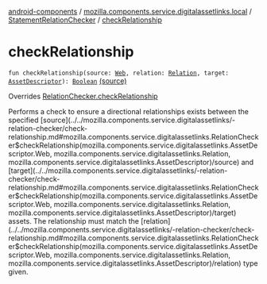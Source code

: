 [android-components](../../index.md) / [mozilla.components.service.digitalassetlinks.local](../index.md) / [StatementRelationChecker](index.md) / [checkRelationship](./check-relationship.md)

# checkRelationship

`fun checkRelationship(source: `[`Web`](../../mozilla.components.service.digitalassetlinks/-asset-descriptor/-web/index.md)`, relation: `[`Relation`](../../mozilla.components.service.digitalassetlinks/-relation/index.md)`, target: `[`AssetDescriptor`](../../mozilla.components.service.digitalassetlinks/-asset-descriptor/index.md)`): `[`Boolean`](https://kotlinlang.org/api/latest/jvm/stdlib/kotlin/-boolean/index.html) [(source)](https://github.com/mozilla-mobile/android-components/blob/master/components/service/digitalassetlinks/src/main/java/mozilla/components/service/digitalassetlinks/local/StatementRelationChecker.kt#L20)

Overrides [RelationChecker.checkRelationship](../../mozilla.components.service.digitalassetlinks/-relation-checker/check-relationship.md)

Performs a check to ensure a directional relationships exists between the specified
[source](../../mozilla.components.service.digitalassetlinks/-relation-checker/check-relationship.md#mozilla.components.service.digitalassetlinks.RelationChecker$checkRelationship(mozilla.components.service.digitalassetlinks.AssetDescriptor.Web, mozilla.components.service.digitalassetlinks.Relation, mozilla.components.service.digitalassetlinks.AssetDescriptor)/source) and [target](../../mozilla.components.service.digitalassetlinks/-relation-checker/check-relationship.md#mozilla.components.service.digitalassetlinks.RelationChecker$checkRelationship(mozilla.components.service.digitalassetlinks.AssetDescriptor.Web, mozilla.components.service.digitalassetlinks.Relation, mozilla.components.service.digitalassetlinks.AssetDescriptor)/target) assets. The relationship must match the [relation](../../mozilla.components.service.digitalassetlinks/-relation-checker/check-relationship.md#mozilla.components.service.digitalassetlinks.RelationChecker$checkRelationship(mozilla.components.service.digitalassetlinks.AssetDescriptor.Web, mozilla.components.service.digitalassetlinks.Relation, mozilla.components.service.digitalassetlinks.AssetDescriptor)/relation) type given.

